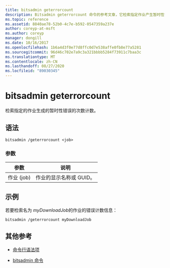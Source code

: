 ```yaml
---
title: bitsadmin geterrorcount
description: Bitsadmin geterrorcount 命令的参考文章，它检索指定作业产生暂时性错误的次数的计数。
ms.topic: reference
ms.assetid: 8840ae78-52b0-4c7e-b592-0547359a237e
author: coreyp-at-msft
ms.author: coreyp
manager: dongill
ms.date: 10/16/2017
ms.openlocfilehash: 1b6a4d3f0e77d8ffc0d7e538affe0fb8e77a5281
ms.sourcegitcommit: 96d46c702e7a9c3a321bbbb5284f73911c7baa3c
ms.translationtype: MT
ms.contentlocale: zh-CN
ms.lasthandoff: 08/27/2020
ms.locfileid: "89030345"
---
```

# <a name="bitsadmin-geterrorcount"></a>bitsadmin geterrorcount

检索指定的作业生成的暂时性错误的次数计数。

## <a name="syntax"></a>语法

```
bitsadmin /geterrorcount <job>
```

### <a name="parameters"></a>参数

| 参数 | 说明 |
| -------------- | -------------- |
| 作业 (job) | 作业的显示名称或 GUID。 |

## <a name="examples"></a>示例

若要检索名为 *myDownloadJob*的作业的错误计数信息：

```
bitsadmin /geterrorcount myDownloadJob
```

## <a name="additional-references"></a>其他参考

- [命令行语法项](command-line-syntax-key.md)

- [bitsadmin 命令](bitsadmin.md)
